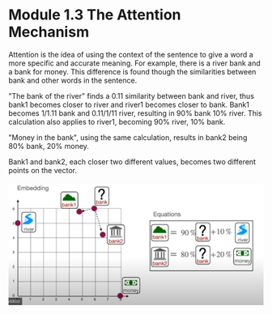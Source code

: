 # Module 1.3 The Attention Mechanism

Attention is the idea of using the context of the sentence to give a word a more specific and accurate meaning. For example, there is a river bank and a bank for money. This difference is found though the similarities between bank and other words in the sentence.

"The bank of the river" finds a 0.11 similarity between bank and river, thus bank1 becomes closer to river and river1 becomes closer to bank. Bank1 becomes 1/1.11 bank and 0.11/1/11 river, resulting in 90% bank 10% river. This calculation also applies to river1, becoming 90% river, 10% bank.

"Money in the bank", using the same calculation, results in bank2 being 80% bank, 20% money. 

Bank1 and bank2, each closer two different values, becomes two different points on the vector.

![Image](./Assets/Attention.png "Attention.png")
